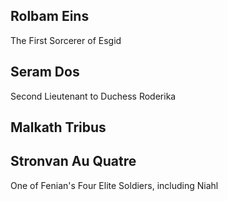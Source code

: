 ## Rolbam Eins 
The First Sorcerer of Esgid
## Seram Dos
Second Lieutenant to Duchess Roderika
## Malkath Tribus

## Stronvan Au Quatre 
One of Fenian's Four Elite Soldiers, including Niahl
